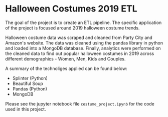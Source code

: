 # Halloween Costumes 2019 ETL

The goal of the project is to create an ETL pipeline. The specific application of the project is focused around 2019 halloween costume trends. 

Halloween costume data was scraped and cleaned from Party City and Amazon's website. The data was cleaned using the pandas library in python and loaded into a MongoDB database. Finally, analytics were performed on the cleaned data to find out popular halloween costumes in 2019 across different demographics - Women, Men, Kids and Couples. 

A summary of the technoliges applied can be found below:
- Splinter (Python)
- Beautiful Soup
- Pandas (Python)
- MongoDB 

Please see the jupyter notebook file `costume_project.ipynb` for the code used in this project.   

